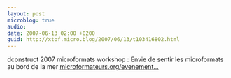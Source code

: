 ```yaml
---
layout: post
microblog: true
audio: 
date: 2007-06-13 02:00 +0200
guid: http://xtof.micro.blog/2007/06/13/t103416802.html
---
```

dconstruct 2007 microformats workshop : Envie de sentir les microformats au bord de la mer [microformateurs.org/evenement...](http://microformateurs.org/evenements/)
